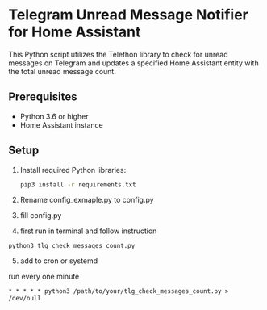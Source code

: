 # Telegram Unread Message Notifier for Home Assistant

This Python script utilizes the Telethon library to check for unread messages on Telegram and updates a specified Home Assistant entity with the total unread message count.

## Prerequisites

- Python 3.6 or higher
- Home Assistant instance

## Setup

1. Install required Python libraries:

   ```bash
   pip3 install -r requirements.txt
   ```
2. Rename config_exmaple.py to config.py
3. fill config.py
4. first run in terminal and follow instruction

```
python3 tlg_check_messages_count.py
```
5. add to cron or systemd

run every one minute
```
* * * * * python3 /path/to/your/tlg_check_messages_count.py > /dev/null
```
